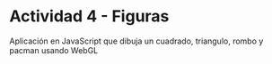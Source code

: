 # Actividad 4 - Figuras

Aplicación en JavaScript que dibuja un cuadrado, triangulo, rombo y pacman usando WebGL